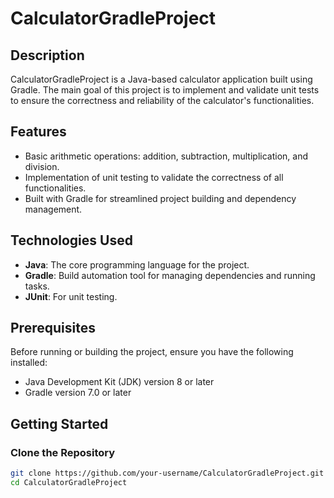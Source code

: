 # CalculatorGradleProject

## Description
CalculatorGradleProject is a Java-based calculator application built using Gradle. The main goal of this project is to implement and validate unit tests to ensure the correctness and reliability of the calculator's functionalities.

## Features
- Basic arithmetic operations: addition, subtraction, multiplication, and division.
- Implementation of unit testing to validate the correctness of all functionalities.
- Built with Gradle for streamlined project building and dependency management.

## Technologies Used
- **Java**: The core programming language for the project.
- **Gradle**: Build automation tool for managing dependencies and running tasks.
- **JUnit**: For unit testing.

## Prerequisites
Before running or building the project, ensure you have the following installed:
- Java Development Kit (JDK) version 8 or later
- Gradle version 7.0 or later

## Getting Started

### Clone the Repository
```bash
git clone https://github.com/your-username/CalculatorGradleProject.git
cd CalculatorGradleProject
